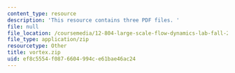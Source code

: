 ```yaml
---
content_type: resource
description: 'This resource contains three PDF files. '
file: null
file_location: /coursemedia/12-804-large-scale-flow-dynamics-lab-fall-2009/ef8c5554f0876604994ce61bae46ac24_vortex.zip
file_type: application/zip
resourcetype: Other
title: vortex.zip
uid: ef8c5554-f087-6604-994c-e61bae46ac24
---
```

